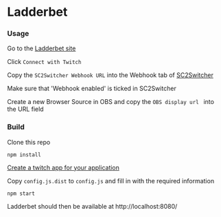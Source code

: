 # Ladderbet


### Usage
Go to the [Ladderbet site](http://ec2-35-177-209-223.eu-west-2.compute.amazonaws.com/)

Click `Connect with Twitch`

Copy the `SC2Switcher Webhook URL` into the Webhook tab of [SC2Switcher](https://github.com/leigholiver/OBS-SC2Switcher)

Make sure that 'Webhook enabled' is ticked in SC2Switcher

Create a new Browser Source in OBS and copy the `OBS display url ` into the URL field



### Build
Clone this repo

`npm install`

[Create a twitch app for your application](https://glass.twitch.tv/console/apps)

Copy `config.js.dist` to `config.js` and fill in with the required information

`npm start`

Ladderbet should then be available at http://localhost:8080/
